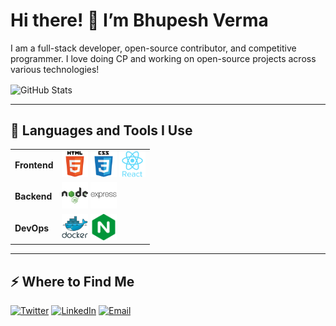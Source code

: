 <h1>Hi there! 👋 I’m Bhupesh Verma</h1>
<p>I am a full-stack developer, open-source contributor, and competitive programmer. I love doing CP and working on open-source projects across various technologies!</p>

<p><img align="center" src="https://your-deployed-instance.vercel.app/api?username=bv29&show_icons=true&locale=en" alt="GitHub Stats" /></p>

---

<h2>🚀 Languages and Tools I Use</h2>
<table>
  <tr>
    <td><strong>Frontend</strong></td>
    <td>
      <img src="https://raw.githubusercontent.com/devicons/devicon/master/icons/html5/html5-original-wordmark.svg" alt="html5" width="42" height="42" />
      <img src="https://raw.githubusercontent.com/devicons/devicon/master/icons/css3/css3-original-wordmark.svg" alt="css3" width="42" height="42" />
      <img src="https://raw.githubusercontent.com/devicons/devicon/master/icons/react/react-original-wordmark.svg" alt="react" width="42" height="42" />
    </td>
  </tr>
  <tr>
    <td><strong>Backend</strong></td>
    <td>
      <img src="https://raw.githubusercontent.com/devicons/devicon/master/icons/nodejs/nodejs-original-wordmark.svg" alt="nodejs" width="42" height="42" />
      <img src="https://raw.githubusercontent.com/devicons/devicon/master/icons/express/express-original-wordmark.svg" alt="express" width="42" height="42" />
    </td>
  </tr>
  <tr>
    <td><strong>DevOps</strong></td>
    <td>
      <img src="https://raw.githubusercontent.com/devicons/devicon/master/icons/docker/docker-original-wordmark.svg" alt="docker" width="42" height="42" />
      <img src="https://raw.githubusercontent.com/devicons/devicon/master/icons/nginx/nginx-original.svg" alt="nginx" width="42" height="42" />
    </td>
  </tr>
</table>

---

<h2>⚡️ Where to Find Me</h2>
<p>
  <a target="_blank" rel="noopener noreferrer" href="https://twitter.com/Bhupesh_29"><img src="https://img.shields.io/badge/twitter-x?style=for-the-badge&logo=x&logoColor=white&color=%230f1419" alt="Twitter" /></a>
  <a target="_blank" rel="noopener noreferrer" href="https://www.linkedin.com/in/bhupesh-verma-684991198"><img src="https://img.shields.io/badge/linkedin-logo?style=for-the-badge&logo=linkedin&logoColor=white&color=%230a77b6" alt="LinkedIn" /></a>
  <a target="_blank" rel="noopener noreferrer" href="mailto:bhupeshverma29bv@gmail.com"><img src="https://img.shields.io/badge/email-contact?style=for-the-badge&logo=gmail&logoColor=white&color=%23D44638" alt="Email" /></a>
</p>
